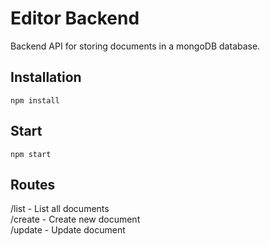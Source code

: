 
# Editor Backend

Backend API for storing documents in a mongoDB database.

## Installation

```shell
npm install
```

## Start

```shell
npm start
```

## Routes

/list - List all documents <br />
/create - Create new document <br />
/update - Update document
